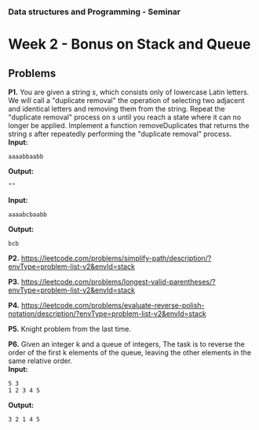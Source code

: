 ### Data structures and Programming - Seminar
# Week 2 - Bonus on Stack and Queue

## Problems
**P1.** You are given a string $s$, which consists only of lowercase Latin letters. We will call a "duplicate removal" the operation of selecting two adjacent and identical letters and removing them from the string. Repeat the "duplicate removal" process on $s$ until you reach a state where it can no longer be applied. Implement a function removeDuplicates that returns the string $s$ after repeatedly performing the "duplicate removal" process.  
**Input:**
```
aaaabbaabb
```
**Output:**
```
""
```
**Input:**
```
aaaabcbaabb
```
**Output:**
```
bcb
```

**P2.** https://leetcode.com/problems/simplify-path/description/?envType=problem-list-v2&envId=stack

**P3.** https://leetcode.com/problems/longest-valid-parentheses/?envType=problem-list-v2&envId=stack

**P4.** https://leetcode.com/problems/evaluate-reverse-polish-notation/description/?envType=problem-list-v2&envId=stack

**P5.** Knight problem from the last time.  

**P6.** Given an integer k and a queue of integers, The task is to reverse the order of the first k elements of the queue, leaving the other elements in the same relative order.  
**Input:**
```
5 3
1 2 3 4 5
```
**Output:**
```
3 2 1 4 5
```